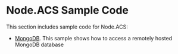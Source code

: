 # Node.ACS Sample Code

This section includes sample code for Node.ACS:

*   [MongoDB](#!/guide/node_samples_mongohq). This sample shows how to access a remotely
    hosted MongoDB database 
